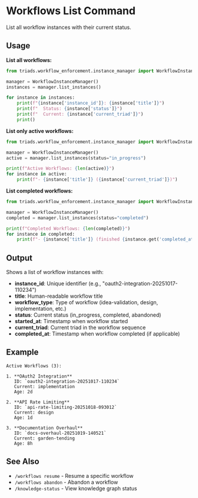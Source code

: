 # Workflows List Command

List all workflow instances with their current status.

## Usage

**List all workflows:**
```python
from triads.workflow_enforcement.instance_manager import WorkflowInstanceManager

manager = WorkflowInstanceManager()
instances = manager.list_instances()

for instance in instances:
    print(f"{instance['instance_id']}: {instance['title']}")
    print(f"  Status: {instance['status']}")
    print(f"  Current: {instance['current_triad']}")
    print()
```

**List only active workflows:**
```python
from triads.workflow_enforcement.instance_manager import WorkflowInstanceManager

manager = WorkflowInstanceManager()
active = manager.list_instances(status="in_progress")

print(f"Active Workflows: {len(active)}")
for instance in active:
    print(f"- {instance['title']} ({instance['current_triad']})")
```

**List completed workflows:**
```python
from triads.workflow_enforcement.instance_manager import WorkflowInstanceManager

manager = WorkflowInstanceManager()
completed = manager.list_instances(status="completed")

print(f"Completed Workflows: {len(completed)}")
for instance in completed:
    print(f"- {instance['title']} (finished {instance.get('completed_at', 'unknown')})")
```

## Output

Shows a list of workflow instances with:
- **instance_id**: Unique identifier (e.g., "oauth2-integration-20251017-110234")
- **title**: Human-readable workflow title
- **workflow_type**: Type of workflow (idea-validation, design, implementation, etc.)
- **status**: Current status (in_progress, completed, abandoned)
- **started_at**: Timestamp when workflow started
- **current_triad**: Current triad in the workflow sequence
- **completed_at**: Timestamp when workflow completed (if applicable)

## Example

```
Active Workflows (3):

1. **OAuth2 Integration**
   ID: `oauth2-integration-20251017-110234`
   Current: implementation
   Age: 2d

2. **API Rate Limiting**
   ID: `api-rate-limiting-20251018-093012`
   Current: design
   Age: 1d

3. **Documentation Overhaul**
   ID: `docs-overhaul-20251019-140521`
   Current: garden-tending
   Age: 8h
```

## See Also

- `/workflows resume` - Resume a specific workflow
- `/workflows abandon` - Abandon a workflow
- `/knowledge-status` - View knowledge graph status
